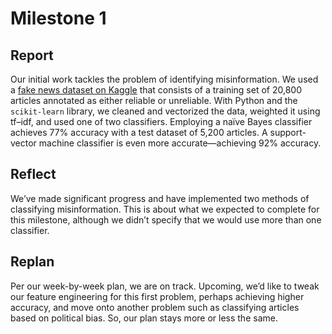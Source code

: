 # Milestone 1

## Report

Our initial work tackles the problem of identifying misinformation. We used a [fake news dataset on Kaggle](https://www.kaggle.com/c/fake-news/data) that consists of a training set of 20,800 articles annotated as either reliable or unreliable. With Python and the `scikit-learn` library, we cleaned and vectorized the data, weighted it using tf–idf, and used one of two classifiers. Employing a naïve Bayes classifier achieves 77% accuracy with a test dataset of 5,200 articles. A support-vector machine classifier is even more accurate—achieving 92% accuracy.

## Reflect

We’ve made significant progress and have implemented two methods of classifying misinformation. This is about what we expected to complete for this milestone, although we didn’t specify that we would use more than one classifier.

## Replan

Per our week-by-week plan, we are on track. Upcoming, we’d like to tweak our feature engineering for this first problem, perhaps achieving higher accuracy, and move onto another problem such as classifying articles based on political bias. So, our plan stays more or less the same.
